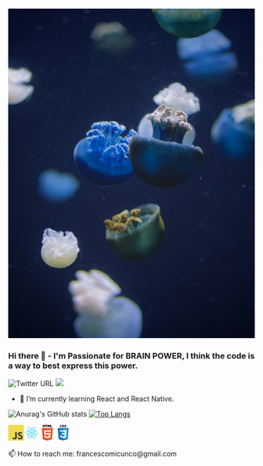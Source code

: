 
[![Header](https://raw.githubusercontent.com/FrancescoMicunco/francescomicunco/francescomicunco/meduse.jpg "Here we are")](https://some-url.dev/)

### Hi there 👋 - I'm Passionate for BRAIN POWER, I think the code is a way to best express this power.

<img alt="Twitter URL" src="https://img.shields.io/twitter/url?style=social&url=https%3A%2F%2Ftwitter.com%2FFrancescoMicun1">
<img src="https://img.shields.io/badge/Discord-7289DA?style=for-the-badge&logo=discord&logoColor=white">


- 🌱 I’m currently learning React and React Native. 

![Anurag's GitHub stats](https://github-readme-stats.vercel.app/api?username=francescomicunco&show_icons=true&theme=radical)
[![Top Langs](https://github-readme-stats.vercel.app/api/top-langs/?username=francescomicunco&layout=compact)](https://github.com/anuraghazra/github-readme-stats)
<div style='display:flex'>
<img height="32" width="32" src="https://raw.githubusercontent.com/github/explore/80688e429a7d4ef2fca1e82350fe8e3517d3494d/topics/javascript/javascript.png" />
<img height="32" width="32" src="https://raw.githubusercontent.com/github/explore/80688e429a7d4ef2fca1e82350fe8e3517d3494d/topics/react/react.png" />
<img height="32" width="32" src="https://raw.githubusercontent.com/github/explore/80688e429a7d4ef2fca1e82350fe8e3517d3494d/topics/html/html.png" />
<img height="32" width="32" src="https://raw.githubusercontent.com/github/explore/80688e429a7d4ef2fca1e82350fe8e3517d3494d/topics/css/css.png" />
</div>
<br>📫 How to reach me: francescomicunco@gmail.com







<!--
**FrancescoMicunco/francescomicunco** is a ✨ _special_ ✨ repository because its `README.md` (this file) appears on your GitHub profile.

Here are some ideas to get you started:

- 🔭 I’m currently working on ...
- 🌱 I’m currently learning ...
- 👯 I’m looking to collaborate on ...
- 🤔 I’m looking for help with ...
- 💬 Ask me about ...
- 📫 How to reach me: ...
- 😄 Pronouns: ...
- ⚡ Fun fact: ...
-->
